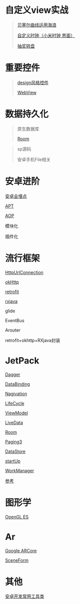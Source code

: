 
# 自定义view实战 

   >[贝塞尔曲线运用海浪](https://github.com/sunnnydaydev/CustmoViewPractise) 
   >
   >[自定义时钟（小米时钟 界面）](https://github.com/sunnnydaydev/CustmoViewPractise)
   >
   >[抽奖转盘](https://github.com/sunnnydaydev/Plate/tree/master)
   >

# 重要控件

> [design风格控件](https://github.com/sunnnydaydev/MaterialDesign)
>
> [WebView](https://github.com/sunnnydaydev/WebView)
>


# 数据持久化

> 原生数据库
>
>
> [Room](https://github.com/sunnnydaydev/JetPack/blob/master/md/7%E3%80%81Room.md)
>

> sp源码
>
> 安卓手机File相关



# 安卓进阶

   
  [安卓全埋点](https://github.com/sunnnydaydev/BuryingPoint/tree/master)
   
  [APT](https://github.com/sunnnydaydev/AnnotationProcessorTool)
 
  [AOP](https://github.com/sunnnydaydev/AppClick_AspectJ_AOP)
 
  模块化
  
  插件化 
  
# 流行框架
  
[HttpUrlConnection](https://github.com/sunnnydaydev/NoteHttpUrlConnection)
  
[okHttp](https://github.com/sunnnydaydev/NoteOkHttp)
  
[retrofit](https://github.com/sunnnydaydev/NoteRetrofit)
  
[rxjava](https://github.com/sunnnydaydev/NoteRxJava)
  
glide

EventBus

Arouter
  
retrofit+okhttp+RXjava封装
  
# JetPack

[Dagger](https://github.com/sunnnydaydev/DI)

[DataBinding](https://github.com/sunnnydaydev/DataBingding)

[Nagivation](https://github.com/sunnnydaydev/NoteNavigation)

[LifeCycle](https://github.com/sunnnydaydev/NoteLifeCycle/blob/master/README.md)

[ViewModel](https://github.com/sunnnydaydev/NoteViewModel/blob/master/README.md)

[LiveData](https://github.com/sunnnydaydev/NoteLiveData/blob/master/README.md)

[Room](https://github.com/sunnnydaydev/NoteRoom)

[Paging3](https://github.com/sunnnydaydev/NotePaging3)

[DataStore](https://github.com/sunnnydaydev/NoteDataStore)

[startUp](https://github.com/sunnnydaydev/JetPack/blob/master/md/1%E3%80%81Startup.md)

[WorkManager](https://github.com/sunnnydaydev/NoteWorkManager)


[参考](https://github.com/sunnnydaydev/JetPack)


# 图形学

 [OpenGL ES](https://github.com/sunnnydaydev/OpenGlES)
 
# Ar
 
[Google ARCore](https://github.com/sunnnydaydev/NoteGoogleArCore)
 
[SceneForm](https://github.com/sunnnydaydev/NoteSceneForm)

# 其他
  
 [安卓开发常用工具类](https://github.com/sunnnydaydev/UtilsTool)
 

  

  
  
  
